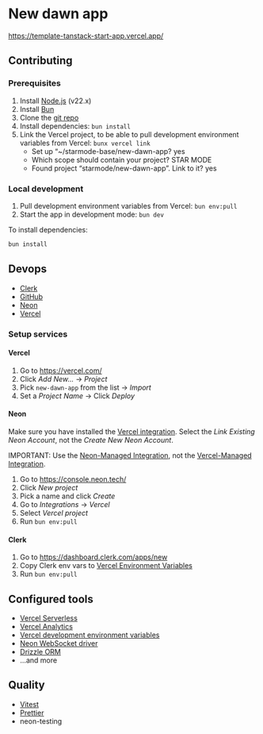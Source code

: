 # New dawn app

https://template-tanstack-start-app.vercel.app/

## Contributing

### Prerequisites

1. Install [Node.js](https://nodejs.org/) (v22.x)
1. Install [Bun](https://bun.sh/)
1. Clone the [git repo](https://github.com/starmode-base/new-dawn-app)
1. Install dependencies: `bun install`
1. Link the Vercel project, to be able to pull development environment variables from Vercel: `bunx vercel link`
   - Set up “~/starmode-base/new-dawn-app? yes
   - Which scope should contain your project? STAR MODE
   - Found project “starmode/new-dawn-app”. Link to it? yes

### Local development

1. Pull development environment variables from Vercel: `bun env:pull`
1. Start the app in development mode: `bun dev`

To install dependencies:

```sh
bun install
```

## Devops

- [Clerk](https://dashboard.clerk.com/apps/)
- [GitHub](https://github.com/starmode-base/template-tanstack-start)
- [Neon](https://console.neon.tech/app/projects/calm-forest-40252170)
- [Vercel](https://vercel.com/starmode/template-tanstack-start-app)

### Setup services

#### Vercel

1. Go to https://vercel.com/
1. Click _Add New..._ → _Project_
1. Pick `new-dawn-app` from the list → _Import_
1. Set a _Project Name_ → Click _Deploy_

#### Neon

Make sure you have installed the [Vercel integration](https://vercel.com/marketplace/neon). Select the _Link Existing Neon Account_, not the _Create New Neon Account_.

IMPORTANT: Use the [Neon-Managed Integration](https://neon.com/docs/guides/neon-managed-vercel-integration), not the [Vercel-Managed Integration](https://neon.com/docs/guides/vercel-managed-integration).

1. Go to https://console.neon.tech/
1. Click _New project_
1. Pick a name and click _Create_
1. Go to _Integrations_ → _Vercel_
1. Select _Vercel project_
1. Run `bun env:pull`

#### Clerk

1. Go to https://dashboard.clerk.com/apps/new
1. Copy Clerk env vars to [Vercel Environment Variables](https://vercel.com/starmode/template-tanstack-start-app/settings/environment-variables)
1. Run `bun env:pull`

## Configured tools

- [Vercel Serverless](https://vercel.com/)
- [Vercel Analytics](https://vercel.com/docs/analytics)
- [Vercel development environment variables](https://vercel.com/docs/environment-variables#development-environment-variables)
- [Neon WebSocket driver](https://neon.com/)
- [Drizzle ORM](https://neon.com/)
- ...and more

## Quality

- [Vitest](https://vitest.dev/)
- [Prettier](https://prettier.io/)
- neon-testing
